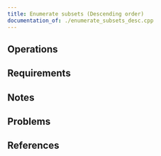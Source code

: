 ```yaml
---
title: Enumerate subsets (Descending order)
documentation_of: ./enumerate_subsets_desc.cpp
---
```


## Operations

## Requirements

## Notes

## Problems

## References
